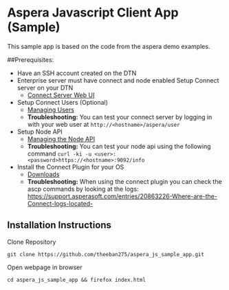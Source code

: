 # Aspera Javascript Client App (Sample)

This sample app is based on the code from the aspera demo examples.

##Prerequisites:

* Have an SSH account created on the DTN
* Enterprise server must have connect and node enabled
Setup Connect server on your DTN
  * [Connect Server Web UI](Setuphttp://download.asperasoft.com/download/docs/entsrv/3.5.4/cs_admin_linux/webhelp/index.html#dita/web_ui.html)
* Setup Connect Users (Optional)
  * [Managing Users](http://download.asperasoft.com/download/docs/entsrv/3.5.4/cs_admin_linux/webhelp/index.html#dita/managing_users_and_groups.html)
  * **Troubleshooting:** You can test your connect server by logging in with your web user at `http://<hostname>/aspera/user`
* Setup Node API
  * [Managing the Node API](http://download.asperasoft.com/download/docs/entsrv/3.5.4/cs_admin_linux/webhelp/index.html#dita/managing_node_api.html)
  * **Troubleshooting:** You can test your node api using the following command
`curl -ki -u <user>:<password>https://<hostname>:9092/info`
* Install the Connect Plugin for your OS
  * [Downloads](http://downloads.asperasoft.com/en/downloads/8?list)
  * **Troubleshooting:** When using the connect plugin you can check the ascp commands by looking at the logs: https://support.asperasoft.com/entries/20863226-Where-are-the-Connect-logs-located-

## Installation Instructions

Clone Repository

```
git clone https://github.com/theeban275/aspera_js_sample_app.git
```

Open webpage in browser

```
cd aspera_js_sample_app && firefox index.html
```
